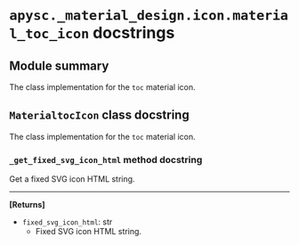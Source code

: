 # `apysc._material_design.icon.material_toc_icon` docstrings

## Module summary

The class implementation for the `toc` material icon.

## `MaterialtocIcon` class docstring

The class implementation for the `toc` material icon.

### `_get_fixed_svg_icon_html` method docstring

Get a fixed SVG icon HTML string.<hr>

**[Returns]**

- `fixed_svg_icon_html`: str
  - Fixed SVG icon HTML string.